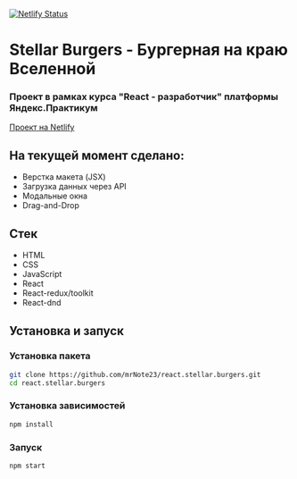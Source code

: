 [![Netlify Status](https://api.netlify.com/api/v1/badges/709e9918-5ff7-40ae-b0d1-7ae743fd5e70/deploy-status)](https://app.netlify.com/sites/sws-stellar-burgers/deploys)
# Stellar Burgers - Бургерная на краю Вселенной
### Проект в рамках курса "React - разработчик" платформы Яндекс.Практикум

[Проект на Netlify](https://sws-stellar-burgers.netlify.app/)

## На текущей момент сделано:

- Верстка макета (JSX)
- Загрузка данных через API
- Модальные окна
- Drag-and-Drop


## Стек

- HTML
- CSS
- JavaScript
- React
- React-redux/toolkit
- React-dnd

## Установка и запуск

### Установка пакета
```bash
git clone https://github.com/mrNote23/react.stellar.burgers.git
cd react.stellar.burgers
```

### Установка зависимостей
```bash
npm install
```

### Запуск
```bash
npm start
```

